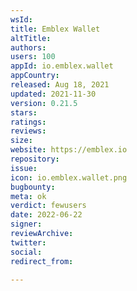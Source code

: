 ```yaml
---
wsId: 
title: Emblex Wallet
altTitle: 
authors: 
users: 100
appId: io.emblex.wallet
appCountry: 
released: Aug 18, 2021
updated: 2021-11-30
version: 0.21.5
stars: 
ratings: 
reviews: 
size: 
website: https://emblex.io
repository: 
issue: 
icon: io.emblex.wallet.png
bugbounty: 
meta: ok
verdict: fewusers
date: 2022-06-22
signer: 
reviewArchive: 
twitter: 
social: 
redirect_from: 

---
```



